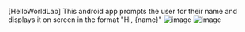 [HelloWorldLab]
This android app prompts the user for their name and displays it on screen in the format "Hi, {name}"
![image](https://github.com/user-attachments/assets/15e808c7-98fe-439d-9ebd-c34065eca063)
![image](https://github.com/user-attachments/assets/b49bf5a9-c962-4c83-bf7a-2c3b0b395042)

